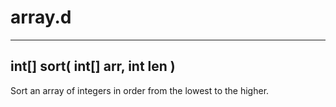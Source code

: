 # array.d  

---

## int[] sort( int[] arr, int len )
Sort an array of integers in order from the lowest to the higher.